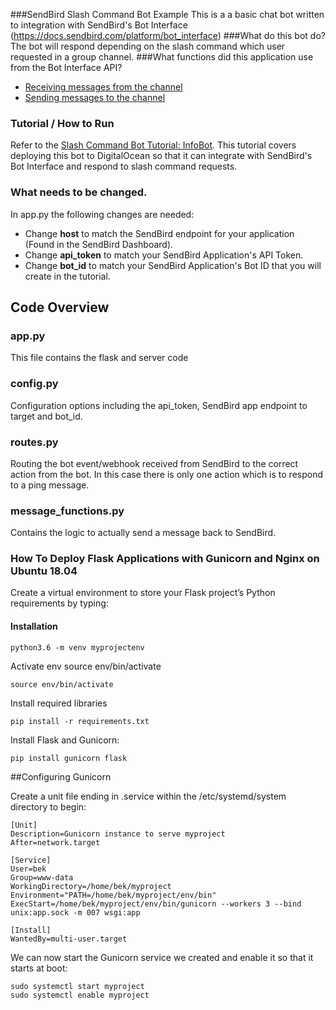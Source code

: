 ###SendBird Slash Command Bot Example
This is a a basic chat bot written to integration with SendBird's Bot Interface  (https://docs.sendbird.com/platform/bot_interface)
###What do this bot do?
The bot will respond depending on the slash command which user requested in a group channel.
###What functions did this application use from the Bot Interface API?
- [Receiving messages from the channel](https://docs.sendbird.com/platform/bot_interface#2_bot_interface)
- [Sending messages to the channel](https://docs.sendbird.com/platform/bot_interface#3_send_message_from_bot)
### Tutorial / How to Run
Refer to the [Slash Command Bot Tutorial: InfoBot](https://docs.google.com/document/d/1SkNtrdWeiPTWBXNZOB5dHMpfbXPIUpV6C0PHLiYn_2g/edit?usp=sharing). This tutorial covers deploying this bot to DigitalOcean so that it can integrate with SendBird's Bot Interface and respond to slash command requests.


### What needs to be changed.
In app.py the following changes are needed:
 - Change **host** to match the SendBird endpoint for your application (Found in the SendBird Dashboard).
 - Change **api_token** to match your SendBird Application's API Token.
 - Change **bot_id** to match your SendBird Application's Bot ID that you will create in the tutorial.
 
## Code Overview 

### app.py
This file contains the flask and server code
### config.py
Configuration options including the api_token, SendBird app endpoint to target and bot_id.
### routes.py
Routing the bot event/webhook received from SendBird to the correct action from the bot. In this case there is only one action which is to respond to a ping message.
### message_functions.py
Contains the logic to actually send a message back to SendBird. 
### How To Deploy Flask Applications with Gunicorn and Nginx on Ubuntu 18.04
Create a virtual environment to store your Flask project’s Python requirements by typing:

#### Installation
<code>python3.6 -m venv myprojectenv</code>

Activate env source env/bin/activate

<code>source env/bin/activate</code>

Install required libraries

<code>pip install -r requirements.txt</code>

Install Flask and Gunicorn:

<code>pip install gunicorn flask</code>

##Configuring Gunicorn

Create a unit file ending in .service within the /etc/systemd/system directory to begin:

```
[Unit]
Description=Gunicorn instance to serve myproject
After=network.target

[Service]
User=bek
Group=www-data
WorkingDirectory=/home/bek/myproject
Environment="PATH=/home/bek/myproject/env/bin"
ExecStart=/home/bek/myproject/env/bin/gunicorn --workers 3 --bind unix:app.sock -m 007 wsgi:app

[Install]
WantedBy=multi-user.target
```

We can now start the Gunicorn service we created and enable it so that it starts at boot:

```
sudo systemctl start myproject
sudo systemctl enable myproject
```


